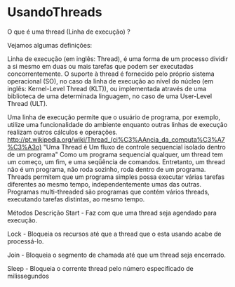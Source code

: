 # UsandoThreads
O que é uma thread (Linha de execução) ?

Vejamos algumas definições:

Linha de execução (em inglês: Thread), é uma forma de um processo dividir a si mesmo em duas ou mais tarefas que podem ser executadas concorrentemente. O suporte à thread é fornecido pelo próprio sistema operacional (SO), no caso da linha de execução ao nível do núcleo (em inglês: Kernel-Level Thread (KLT)), ou implementada através de uma biblioteca de uma determinada linguagem, no caso de uma User-Level Thread (ULT).

Uma linha de execução permite que o usuário de programa, por exemplo, utilize uma funcionalidade do ambiente enquanto outras linhas de execução realizam outros cálculos e operações.
http://pt.wikipedia.org/wiki/Thread_(ci%C3%AAncia_da_computa%C3%A7%C3%A3o)
"Uma Thread é Um fluxo de controle sequencial isolado dentro de um programa"
Como um programa sequencial qualquer, um thread tem um começo, um fim, e uma seqüência de comandos. Entretanto, um thread não é um programa, não roda sozinho, roda dentro de um programa.
Threads permitem que um programa simples possa executar várias tarefas diferentes ao mesmo tempo, independentemente umas das outras. Programas multi-threaded são programas que contém vários threads, executando tarefas distintas, ao mesmo tempo.

Métodos  	  Descrição
Start -	Faz com que uma thread seja agendado para execução.

Lock -	Bloqueia os recursos até que a thread que o esta usando acabe de processá-lo.

Join -	Bloqueia o segmento de chamada até que um thread seja encerrado.

Sleep -	Bloqueia o corrente thread pelo número especificado de milissegundos


